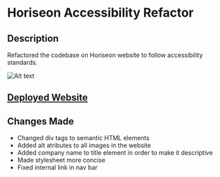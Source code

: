 # Horiseon Accessibility Refactor

## Description

Refactored the codebase on Horiseon website to follow accessibility standards.

![Alt text](../accessibility-refactor/assets/images/website-screenshot.png)

## [Deployed Website](https://ingridmidia.github.io/accessibility-refactor/)

## Changes Made
* Changed div tags to semantic HTML elements
* Added alt atributes to all images in the website
* Added company name to title element in order to make it descriptive
* Made stylesheet more concise
* Fixed internal link in nav bar

